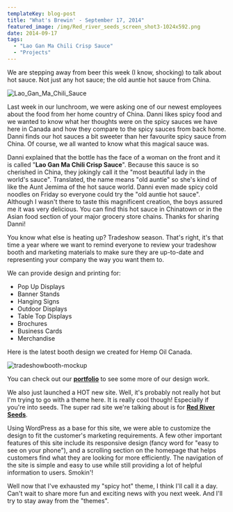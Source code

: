 ```yaml
---
templateKey: blog-post
title: "What's Brewin' - September 17, 2014"
featured_image: /img/Red_river_seeds_screen_shot3-1024x592.png
date: 2014-09-17
tags:
  - "Lao Gan Ma Chili Crisp Sauce"
  - "Projects"
---
```


We are stepping away from beer this week (I know, shocking) to talk about hot sauce. Not just any hot sauce; the old auntie hot sauce from China.

![Lao_Gan_Ma_Chili_Sauce](/img/Lao_Gan_Ma_Chili_Sauce-177x300.jpg)

Last week in our lunchroom, we were asking one of our newest employees about the food from her home country of China. Danni likes spicy food and we wanted to know what her thoughts were on the spicy sauces we have here in Canada and how they compare to the spicy sauces from back home. Danni finds our hot sauces a bit sweeter than her favourite spicy sauce from China. Of course, we all wanted to know what this magical sauce was.

Danni explained that the bottle has the face of a woman on the front and it is called "**Lao Gan Ma Chili Crisp Sauce**". Because this sauce is so cherished in China, they jokingly call it the "most beautiful lady in the world's sauce". Translated, the name means "old auntie" so she's kind of like the Aunt Jemima of the hot sauce world. Danni even made spicy cold noodles on Friday so everyone could try the "old auntie hot sauce". Although I wasn't there to taste this magnificent creation, the boys assured me it was very delicious. You can find this hot sauce in Chinatown or in the Asian food section of your major grocery store chains. Thanks for sharing Danni!

You know what else is heating up? Tradeshow season. That's right, it's that time a year where we want to remind everyone to review your tradeshow booth and marketing materials to make sure they are up-to-date and representing your company the way you want them to.

We can provide design and printing for:

*   Pop Up Displays
*   Banner Stands
*   Hanging Signs
*   Outdoor Displays
*   Table Top Displays
*   Brochures
*   Business Cards
*   Merchandise

Here is the latest booth design we created for Hemp Oil Canada.

![tradeshowbooth-mockup](/img/tradeshowbooth-mockup-300x298-1.jpg)

You can check out our **[portfolio](https://graphicintuitions.com/our-work/)** to see some more of our design work.

We also just launched a HOT new site. Well, it's probably not really hot but I'm trying to go with a theme here. It is really cool though!  Especially if you're into seeds. The super rad site we're talking about is for **[Red River Seeds](http://www.redriverseeds.com)**.

Using WordPress as a base for this site, we were able to customize the design to fit the customer's marketing requirements. A few other important features of this site include its responsive design (fancy word for "easy to see on your phone"), and a scrolling section on the homepage that helps customers find what they are looking for more efficiently. The navigation of the site is simple and easy to use while still providing a lot of helpful information to users. Smokin'!

Well now that I've exhausted my "spicy hot" theme, I think I'll call it a day. Can't wait to share more fun and exciting news with you next week. And I'll try to stay away from the "themes".